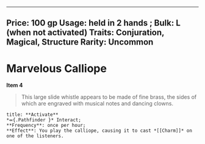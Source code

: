 
---
Price: 100 gp
Usage: held in 2 hands
;
Bulk: L (when not activated)
Traits: Conjuration, Magical, Structure
Rarity: Uncommon
---

# Marvelous Calliope

**Item 4**

> This large slide whistle appears to be made of fine brass, the sides of which are engraved with musical notes and dancing clowns.

```ad-embed-ability
title: **Activate**
*⬺{.Pathfinder }* Interact; 
**Frequency**: once per hour;
**Effect**: You play the calliope, causing it to cast *[[Charm]]* on one of the listeners.

```
